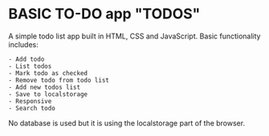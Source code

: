 # BASIC TO-DO app "TODOS"


A simple todo list app built in HTML, CSS and JavaScript. Basic functionality includes:

    - Add todo
    - List todos
    - Mark todo as checked
    - Remove todo from todo list
    - Add new todos list
    - Save to localstorage
    - Responsive
    - Search todo

No database is used but it is using the localstorage part of the browser.
